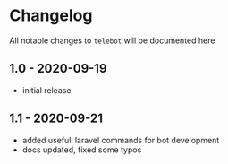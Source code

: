 # Changelog

All notable changes to `telebot` will be documented here

## 1.0 - 2020-09-19

- initial release

## 1.1 - 2020-09-21

- added usefull laravel commands for bot development
- docs updated, fixed some typos